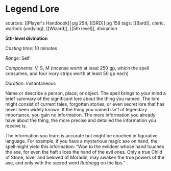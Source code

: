 # Legend Lore
sources: [[Player's Handbook]] pg 254, [[SRD]] pg 158
tags: [[Bard]], cleric, warlock (undying), [[Wizard]], [[5th level]], divination

**5th-level divination**

*Casting time*: 10 minutes

*Range*: Self

*Components*: V, S, M (incense worth at least 250 gp, which the spell consumes, and four ivory strips worth at least 50 gp each)

*Duration*: Instantaneous

Name or describe a person, place, or object. The spell brings to your mind a brief summary of the significant lore about the thing you named. The lore might consist of current tales, forgotten stories, or even secret lore that has never been widely known. If the thing you named isn’t of legendary importance, you gain no information. The more information you already have about the thing, the more precise and detailed the information you receive is.

The information you learn is accurate but might be couched in figurative language. For example, if you have a mysterious magic axe on hand, the spell might yield this information: “Woe to the evildoer whose hand touches the axe, for even the haft slices the hand of the evil ones. Only a true Child of Stone, lover and beloved of Moradin, may awaken the true powers of the axe, and only with the sacred word *Rudnogg* on the lips.”
